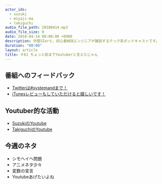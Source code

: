 ```yaml
---
actor_ids:
  - suzuki
  - miyaji-ma
  - takiguchi
audio_file_path: 20180414.mp3
audio_file_size: 0
date: 2018-04-14 00:00:00 +0900
description: 中堅SIerと、初心者WEBエンジニアが雑談するテック系ポッドキャストです。
duration: "00:00"
layout: article
title: ＃61 ちょっと前までYoutuberと言えたじゃん
---
```

## 番組へのフィードバック
* [Twitterは#systemandまで！](https://twitter.com/search?q=%23systemand)
* [iTunesレビューもしていただけると嬉しいです！](https://itunes.apple.com/jp/podcast/systemand-online/id1205168408?mt=2)

## Youtuber的な活動
* [SuzukiのYoutube](https://www.youtube.com/channel/UCqTozqKO5AWD8OccCnW3Rvw)
* [TakiguchiのYoutube](https://www.youtube.com/channel/UCtoXGiMeDggQPdGoanDE2sA)


## 今週のネタ
* シモヘイヘ問題
* アニメネタ少々
* 変数の宣言
* Youtubeあげたいよね
